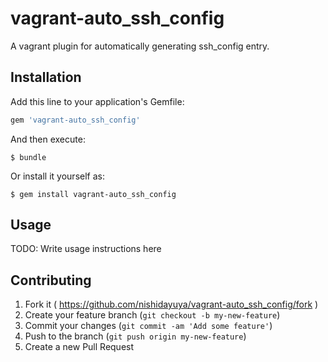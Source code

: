 # vagrant-auto_ssh_config

A vagrant plugin for automatically generating ssh_config entry.

## Installation

Add this line to your application's Gemfile:

```ruby
gem 'vagrant-auto_ssh_config'
```

And then execute:

    $ bundle

Or install it yourself as:

    $ gem install vagrant-auto_ssh_config

## Usage

TODO: Write usage instructions here

## Contributing

1. Fork it ( https://github.com/nishidayuya/vagrant-auto_ssh_config/fork )
2. Create your feature branch (`git checkout -b my-new-feature`)
3. Commit your changes (`git commit -am 'Add some feature'`)
4. Push to the branch (`git push origin my-new-feature`)
5. Create a new Pull Request
